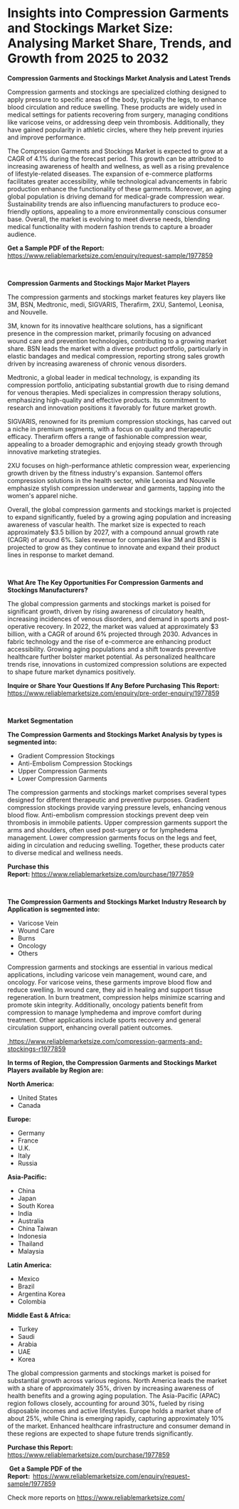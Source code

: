 <p><h1>Insights into Compression Garments and Stockings Market Size: Analysing Market Share, Trends, and Growth from 2025 to 2032</h1></p><p><strong>Compression Garments and Stockings Market Analysis and Latest Trends</strong></p>
<p><p>Compression garments and stockings are specialized clothing designed to apply pressure to specific areas of the body, typically the legs, to enhance blood circulation and reduce swelling. These products are widely used in medical settings for patients recovering from surgery, managing conditions like varicose veins, or addressing deep vein thrombosis. Additionally, they have gained popularity in athletic circles, where they help prevent injuries and improve performance.</p><p>The Compression Garments and Stockings Market is expected to grow at a CAGR of 4.1% during the forecast period. This growth can be attributed to increasing awareness of health and wellness, as well as a rising prevalence of lifestyle-related diseases. The expansion of e-commerce platforms facilitates greater accessibility, while technological advancements in fabric production enhance the functionality of these garments. Moreover, an aging global population is driving demand for medical-grade compression wear. Sustainability trends are also influencing manufacturers to produce eco-friendly options, appealing to a more environmentally conscious consumer base. Overall, the market is evolving to meet diverse needs, blending medical functionality with modern fashion trends to capture a broader audience.</p></p>
<p><strong>Get a Sample PDF of the Report:&nbsp;</strong> <a href="https://www.reliablemarketsize.com/enquiry/request-sample/1977859?utm_campaign=3460&utm_medium=2&utm_source=Github&utm_content=ia&utm_term=05042025&utm_id=compression-garments-and-stockings">https://www.reliablemarketsize.com/enquiry/request-sample/1977859</a></p>
<p>&nbsp;</p>
<p><strong>Compression Garments and Stockings Major Market Players</strong></p>
<p><p>The compression garments and stockings market features key players like 3M, BSN, Medtronic, medi, SIGVARIS, Therafirm, 2XU, Santemol, Leonisa, and Nouvelle. </p><p>3M, known for its innovative healthcare solutions, has a significant presence in the compression market, primarily focusing on advanced wound care and prevention technologies, contributing to a growing market share. BSN leads the market with a diverse product portfolio, particularly in elastic bandages and medical compression, reporting strong sales growth driven by increasing awareness of chronic venous disorders.</p><p>Medtronic, a global leader in medical technology, is expanding its compression portfolio, anticipating substantial growth due to rising demand for venous therapies. Medi specializes in compression therapy solutions, emphasizing high-quality and effective products. Its commitment to research and innovation positions it favorably for future market growth.</p><p>SIGVARIS, renowned for its premium compression stockings, has carved out a niche in premium segments, with a focus on quality and therapeutic efficacy. Therafirm offers a range of fashionable compression wear, appealing to a broader demographic and enjoying steady growth through innovative marketing strategies. </p><p>2XU focuses on high-performance athletic compression wear, experiencing growth driven by the fitness industry's expansion. Santemol offers compression solutions in the health sector, while Leonisa and Nouvelle emphasize stylish compression underwear and garments, tapping into the women's apparel niche.</p><p>Overall, the global compression garments and stockings market is projected to expand significantly, fueled by a growing aging population and increasing awareness of vascular health. The market size is expected to reach approximately $3.5 billion by 2027, with a compound annual growth rate (CAGR) of around 6%. Sales revenue for companies like 3M and BSN is projected to grow as they continue to innovate and expand their product lines in response to market demand.</p></p>
<p>&nbsp;</p>
<p><strong>What Are The Key Opportunities For Compression Garments and Stockings Manufacturers?</strong></p>
<p><p>The global compression garments and stockings market is poised for significant growth, driven by rising awareness of circulatory health, increasing incidences of venous disorders, and demand in sports and post-operative recovery. In 2022, the market was valued at approximately $3 billion, with a CAGR of around 6% projected through 2030. Advances in fabric technology and the rise of e-commerce are enhancing product accessibility. Growing aging populations and a shift towards preventive healthcare further bolster market potential. As personalized healthcare trends rise, innovations in customized compression solutions are expected to shape future market dynamics positively.</p></p>
<p><strong>Inquire or Share Your Questions If Any Before Purchasing This Report:</strong> <a href="https://www.reliablemarketsize.com/enquiry/pre-order-enquiry/1977859?utm_campaign=3460&utm_medium=2&utm_source=Github&utm_content=ia&utm_term=05042025&utm_id=compression-garments-and-stockings">https://www.reliablemarketsize.com/enquiry/pre-order-enquiry/1977859</a></p>
<p>&nbsp;</p>
<p><strong>Market Segmentation</strong></p>
<p><strong>The Compression Garments and Stockings Market Analysis by types is segmented into:</strong></p>
<p><ul><li>Gradient Compression Stockings</li><li>Anti-Embolism Compression Stockings</li><li>Upper Compression Garments</li><li>Lower Compression Garments</li></ul></p>
<p><p>The compression garments and stockings market comprises several types designed for different therapeutic and preventive purposes. Gradient compression stockings provide varying pressure levels, enhancing venous blood flow. Anti-embolism compression stockings prevent deep vein thrombosis in immobile patients. Upper compression garments support the arms and shoulders, often used post-surgery or for lymphedema management. Lower compression garments focus on the legs and feet, aiding in circulation and reducing swelling. Together, these products cater to diverse medical and wellness needs.</p></p>
<p><strong>Purchase this Report:&nbsp;</strong><a href="https://www.reliablemarketsize.com/purchase/1977859?utm_campaign=3460&utm_medium=2&utm_source=Github&utm_content=ia&utm_term=05042025&utm_id=compression-garments-and-stockings">https://www.reliablemarketsize.com/purchase/1977859</a></p>
<p>&nbsp;</p>
<p><strong>The Compression Garments and Stockings Market Industry Research by Application is segmented into:</strong></p>
<p><ul><li>Varicose Vein</li><li>Wound Care</li><li>Burns</li><li>Oncology</li><li>Others</li></ul></p>
<p><p>Compression garments and stockings are essential in various medical applications, including varicose vein management, wound care, and oncology. For varicose veins, these garments improve blood flow and reduce swelling. In wound care, they aid in healing and support tissue regeneration. In burn treatment, compression helps minimize scarring and promote skin integrity. Additionally, oncology patients benefit from compression to manage lymphedema and improve comfort during treatment. Other applications include sports recovery and general circulation support, enhancing overall patient outcomes.</p></p>
<p><a href="https://www.reliablemarketsize.com/compression-garments-and-stockings-r1977859?utm_campaign=3460&utm_medium=2&utm_source=Github&utm_content=ia&utm_term=05042025&utm_id=compression-garments-and-stockings">&nbsp;https://www.reliablemarketsize.com/compression-garments-and-stockings-r1977859</a></p>
<p><strong>In terms of Region, the Compression Garments and Stockings Market Players available by Region are:</strong></p>
<p>
    <p> <strong> North America: </strong>
        <ul>
            <li>United States</li>
            <li>Canada</li>
        </ul>
        </p> 
    <p> <strong> Europe: </strong>
        <ul>
            <li>Germany</li>
            <li>France</li>
            <li>U.K.</li>
            <li>Italy</li>
            <li>Russia</li>
        </ul>
        </p> 
    <p> <strong> Asia-Pacific: </strong>
        <ul>
            <li>China</li>
            <li>Japan</li>
            <li>South Korea</li>
            <li>India</li>
            <li>Australia</li>
            <li>China Taiwan</li>
            <li>Indonesia</li>
            <li>Thailand</li>
            <li>Malaysia</li>
        </ul>
        </p> 
    <p> <strong> Latin America: </strong>
        <ul>
            <li>Mexico</li>
            <li>Brazil</li>
            <li>Argentina Korea</li>
            <li>Colombia</li>
        </ul>
        </p> 
    <p> <strong> Middle East & Africa: </strong>
        <ul>
            <li>Turkey</li>
            <li>Saudi</li>
            <li>Arabia</li>
            <li>UAE</li>
            <li>Korea</li>
        </ul>
    </p>
    </p>
<p><p>The global compression garments and stockings market is poised for substantial growth across various regions. North America leads the market with a share of approximately 35%, driven by increasing awareness of health benefits and a growing aging population. The Asia-Pacific (APAC) region follows closely, accounting for around 30%, fueled by rising disposable incomes and active lifestyles. Europe holds a market share of about 25%, while China is emerging rapidly, capturing approximately 10% of the market. Enhanced healthcare infrastructure and consumer demand in these regions are expected to shape future trends significantly.</p></p>
<p><strong>Purchase this Report: </strong><a href="https://www.reliablemarketsize.com/purchase/1977859?utm_campaign=3460&utm_medium=2&utm_source=Github&utm_content=ia&utm_term=05042025&utm_id=compression-garments-and-stockings">https://www.reliablemarketsize.com/purchase/1977859</a></p>
<p>&nbsp;<strong>Get a Sample PDF of the Report:&nbsp;&nbsp;</strong><a href="https://www.reliablemarketsize.com/enquiry/request-sample/1977859?utm_campaign=3460&utm_medium=2&utm_source=Github&utm_content=ia&utm_term=05042025&utm_id=compression-garments-and-stockings">https://www.reliablemarketsize.com/enquiry/request-sample/1977859</a></p>
<p><strong></strong></p>
<p>Check more reports on <a href="https://www.reliablemarketsize.com/?utm_campaign=3460&utm_medium=2&utm_source=Github&utm_content=ia&utm_term=05042025&utm_id=compression-garments-and-stockings">https://www.reliablemarketsize.com/</a></p>